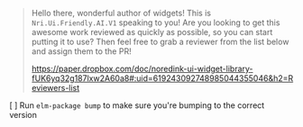 > Hello there, wonderful author of widgets!
> This is `Nri.Ui.Friendly.AI.V1` speaking to you!
> Are you looking to get this awesome work reviewed as quickly as possible, so you can start putting it to use?
> Then feel free to grab a reviewer from the list below and assign them to the PR!
>
> https://paper.dropbox.com/doc/noredink-ui-widget-library-fUK6yq32g187lxw2A60a8#:uid=619243092748985044355046&h2=Reviewers-list

[ ] Run `elm-package bump` to make sure you're bumping to the correct version
